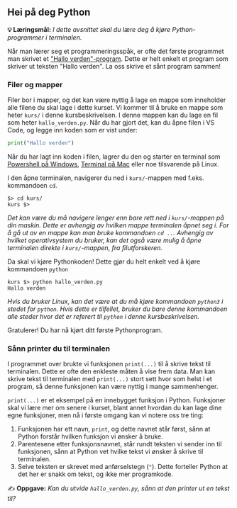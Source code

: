 Hei på deg Python
-----------------
**💡 Læringsmål:** _I dette avsnittet skal du lære deg å kjøre Python-programmer i terminalen._

Når man lærer seg et programmeringsspåk, er ofte det første programmet man skrivet et ["Hallo verden"-program](https://en.wikipedia.org/wiki/%22Hello,_World!%22_program). Dette er helt enkelt et program som skriver ut teksten "Hallo verden". La oss skrive et sånt program sammen!

### Filer og mapper
Filer bor i mapper, og det kan være nyttig å lage en mappe som inneholder alle filene du skal lage i dette kurset. Vi kommer til å bruke en mappe som heter `kurs/` i denne kursbeskrivelsen. I denne mappen kan du lage en fil som heter `hallo_verden.py`. Når du har gjort det, kan du åpne filen i VS Code, og legge inn koden som er vist under:

```python
print("Hallo verden")
```

Når du har lagt inn koden i filen, lagrer du den og starter en terminal som [Powershell på Windows](https://learn.microsoft.com/en-us/powershell/scripting/windows-powershell/starting-windows-powershell), [Terminal på Mac](https://support.apple.com/guide/terminal/open-or-quit-terminal-apd5265185d-f365-44cb-8b09-71a064a42125/mac) eller noe tilsvarende på Linux.

I den åpne terminalen, navigerer du ned i `kurs/`-mappen med f.eks. kommandoen `cd`.

```shell
$> cd kurs/
kurs $>
```

_Det kan være du må navigere lenger enn bare rett ned i `kurs/`-mappen på din maskin. Dette er avhengig av hvilken mappe terminalen åpnet seg i. For å gå ut av en mappe kan man bruke kommandoen `cd ..`. Avhengig av hvilket operativsystem du bruker, kan det også være mulig å åpne terminalen direkte i `kurs/`-mappen, fra filutforskeren._

Da skal vi kjøre Pythonkoden! Dette gjør du helt enkelt ved å kjøre kommandoen `python`

```shell
kurs $> python hallo_verden.py
Hallo verden
```

_Hvis du bruker Linux, kan det være at du må kjøre kommandoen `python3` i stedet for `python`. Hvis dette er tilfellet, bruker du bare denne kommandoen alle steder hvor det er referert til `python` i denne kursbeskrivelsen._

Gratulerer! Du har nå kjørt ditt første Pythonprogram.

### Sånn printer du til terminalen
I programmet over brukte vi funksjonen `print(...)` til å skrive tekst til terminalen. Dette er ofte den enkleste måten å vise frem data. Man kan skrive tekst til terminalen med `print(...)` stort sett hvor som helst i et program, så denne funksjonen kan være nyttig i mange sammenhenger.

`print(...)` er et eksempel på en innebygget funksjon i Python. Funksjoner skal vi lære mer om senere i kurset, blant annet hvordan du kan lage dine egne funksjoner, men nå i første omgang kan vi notere oss tre ting:
1. Funksjonen har ett navn, `print`, og dette navnet står først, sånn at Python forstår hvilken funksjon vi ønsker å bruke.
2. Parentesene etter funksjonsnavnet, står rundt teksten vi sender inn til funksjonen, sånn at Python vet hvilke tekst vi ønsker å skrive til terminalen.
3. Selve teksten er skrevet med anførselstegn (`"`). Dette forteller Python at det her er snakk om tekst, og ikke mer programkode.

✍️ **Oppgave:** _Kan du utvide `hallo_verden.py`, sånn at den printer ut en tekst til?_
